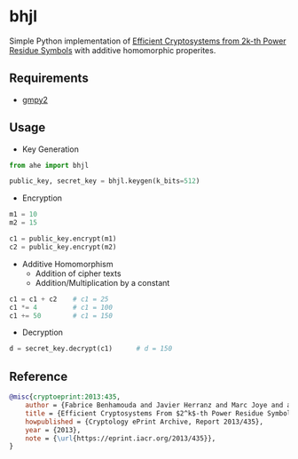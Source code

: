 # bhjl

Simple Python implementation of [Efficient Cryptosystems from 2k-th Power Residue Symbols](https://eprint.iacr.org/2013/435.pdf) with additive homomorphic properites.

## Requirements
* [gmpy2](https://github.com/aleaxit/gmpy) 

## Usage
* Key Generation
```python
from ahe import bhjl

public_key, secret_key = bhjl.keygen(k_bits=512)
```
* Encryption
```python
m1 = 10
m2 = 15

c1 = public_key.encrypt(m1)
c2 = public_key.encrypt(m2)
```
* Additive Homomorphism
    * Addition of cipher texts
    * Addition/Multiplication by a constant
```python
c1 = c1 + c2    # c1 = 25
c1 *= 4         # c1 = 100
c1 += 50        # c1 = 150
```
* Decryption
```python
d = secret_key.decrypt(c1)      # d = 150
```

## Reference
```bibtex
@misc{cryptoeprint:2013:435,
    author = {Fabrice Benhamouda and Javier Herranz and Marc Joye and and Benoît Libert},
    title = {Efficient Cryptosystems From $2^k$-th Power Residue Symbols},
    howpublished = {Cryptology ePrint Archive, Report 2013/435},
    year = {2013},
    note = {\url{https://eprint.iacr.org/2013/435}},
}
```
